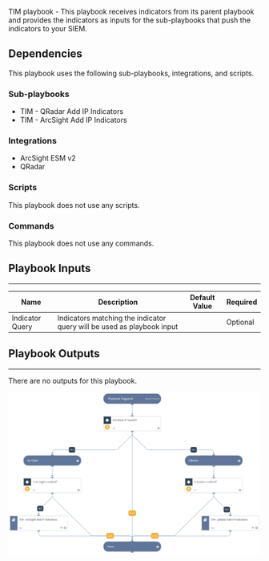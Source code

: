 TIM playbook - This playbook receives indicators from its parent playbook
  and provides the indicators as inputs for the sub-playbooks that push the indicators
  to your SIEM.

## Dependencies
This playbook uses the following sub-playbooks, integrations, and scripts.

### Sub-playbooks
* TIM - QRadar Add IP Indicators
* TIM - ArcSight Add IP Indicators

### Integrations
* ArcSight ESM v2
* QRadar

### Scripts
This playbook does not use any scripts.

### Commands
This playbook does not use any commands.

## Playbook Inputs
---

| **Name** | **Description** | **Default Value** | **Required** |
| --- | --- | --- | --- |
| Indicator Query | Indicators matching the indicator query will be used as playbook input |  | Optional |

## Playbook Outputs
---
There are no outputs for this playbook.

![TIM - Add IP Indicators To SIEM](https://raw.githubusercontent.com/demisto/content/master/docs/images/playbooks/TIM_-_Add_IP_Indicators_To_SIEM.png)